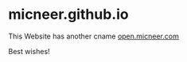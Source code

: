 # micneer.github.io

This Website has another cname [open.micneer.com](http://open.micneer.com)

Best wishes!